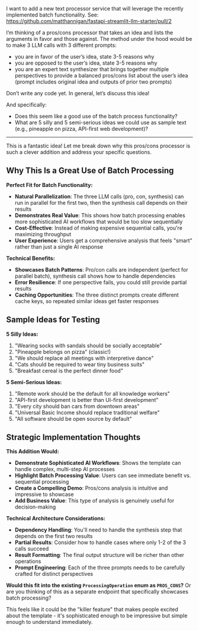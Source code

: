 I want to add a new text processor service that will leverage the recently implemented batch functionality. See: https://github.com/matthannigan/fastapi-streamlit-llm-starter/pull/2

I’m thinking of a pros/cons processor that takes an idea and lists the arguments in favor and those against. The method under the hood would be to make 3 LLM calls with 3 different prompts:
- you are in favor of the user’s idea, state 3-5 reasons why
- you are opposed to the user’s idea, state 3-5 reasons why
- you are an expert text synthesizer that brings together multiple perspectives to provide a balanced pros/cons list about the user’s idea (prompt includes original idea and outputs of prior two prompts)

Don’t write any code yet. In general, let’s discuss this idea!

And specifically:
- Does this seem like a good use of the batch process functionality?
- What are 5 silly and 5 semi-serious ideas we could use as sample text (e.g., pineapple on pizza, API-first web development)?

---

This is a fantastic idea! Let me break down why this pros/cons processor is such a clever addition and address your specific questions.

## Why This Is a Great Use of Batch Processing

**Perfect Fit for Batch Functionality:**
- **Natural Parallelization**: The three LLM calls (pro, con, synthesis) can run in parallel for the first two, then the synthesis call depends on their results
- **Demonstrates Real Value**: This shows how batch processing enables more sophisticated AI workflows that would be too slow sequentially
- **Cost-Effective**: Instead of making expensive sequential calls, you're maximizing throughput
- **User Experience**: Users get a comprehensive analysis that feels "smart" rather than just a single AI response

**Technical Benefits:**
- **Showcases Batch Patterns**: Pro/con calls are independent (perfect for parallel batch), synthesis call shows how to handle dependencies
- **Error Resilience**: If one perspective fails, you could still provide partial results
- **Caching Opportunities**: The three distinct prompts create different cache keys, so repeated similar ideas get faster responses

## Sample Ideas for Testing

**5 Silly Ideas:**
1. "Wearing socks with sandals should be socially acceptable"
2. "Pineapple belongs on pizza" (classic!)
3. "We should replace all meetings with interpretive dance"
4. "Cats should be required to wear tiny business suits"
5. "Breakfast cereal is the perfect dinner food"

**5 Semi-Serious Ideas:**
1. "Remote work should be the default for all knowledge workers"
2. "API-first development is better than UI-first development"
3. "Every city should ban cars from downtown areas"
4. "Universal Basic Income should replace traditional welfare"
5. "All software should be open source by default"

## Strategic Implementation Thoughts

**This Addition Would:**
- **Demonstrate Sophisticated AI Workflows**: Shows the template can handle complex, multi-step AI processes
- **Highlight Batch Processing Value**: Users can see immediate benefit vs. sequential processing
- **Create a Compelling Demo**: Pros/cons analysis is intuitive and impressive to showcase
- **Add Business Value**: This type of analysis is genuinely useful for decision-making

**Technical Architecture Considerations:**
- **Dependency Handling**: You'll need to handle the synthesis step that depends on the first two results
- **Partial Results**: Consider how to handle cases where only 1-2 of the 3 calls succeed
- **Result Formatting**: The final output structure will be richer than other operations
- **Prompt Engineering**: Each of the three prompts needs to be carefully crafted for distinct perspectives

**Would this fit into the existing `ProcessingOperation` enum as `PROS_CONS`?** Or are you thinking of this as a separate endpoint that specifically showcases batch processing?

This feels like it could be the "killer feature" that makes people excited about the template - it's sophisticated enough to be impressive but simple enough to understand immediately.